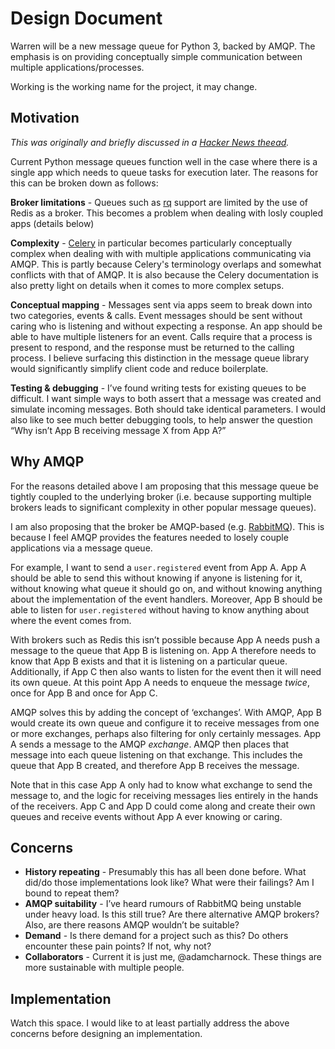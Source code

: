 # Design Document

Warren will be a new message queue for Python 3, backed by AMQP. 
The emphasis is on providing conceptually simple communication 
between multiple applications/processes.

Working is the working name for the project, it may change.

## Motivation

*This was originally and briefly discussed in a 
[Hacker News theead](https://news.ycombinator.com/item?id=14556988).*

Current Python message queues function well in the case where there 
is a single app which needs to queue tasks for execution later.
The reasons for this can be broken down as follows:

**Broker limitations** - Queues such as [rq](http://python-rq.org/)
support are limited by the use of Redis as a broker. This 
becomes a problem when dealing with losly coupled apps (details below)

**Complexity** - [Celery](http://celery.readthedocs.io/) in particular 
becomes particularly conceptually complex when dealing with with 
multiple applications communicating via AMQP. This is partly because 
Celery's terminology overlaps and somewhat conflicts with that of AMQP.
It is also because the Celery documentation is also pretty light on details 
when it comes to more complex setups.

**Conceptual mapping** - Messages sent via apps seem to break down into 
two categories, events & calls. Event messages should be sent without 
caring who is listening and without expecting a response. An app should 
be able to have multiple listeners for an event. Calls 
require that a process is present to respond, and the response must be 
returned to the calling process. I believe surfacing this distinction 
in the message queue library would significantly simplify client code 
and reduce boilerplate.

**Testing & debugging** - I’ve found writing tests for existing 
queues to be difficult. I want simple ways to both assert that a message was 
created and simulate incoming messages. Both should take identical parameters.
I would also like to see much better debugging tools, to help answer the question 
“Why isn’t App B receiving message X from App A?”

## Why AMQP

For the reasons detailed above I am proposing that this message queue be 
tightly coupled to the underlying broker (i.e. because 
supporting multiple brokers leads to significant complexity in other popular message queues).

I am also proposing that the broker be AMQP-based 
(e.g. [RabbitMQ](https://www.rabbitmq.com)). This is because I feel 
AMQP provides the features needed to losely couple applications via a message queue.

For example, I want to send a ``user.registered`` event from App A. App A should 
be able to send this without knowing if anyone is listening for it, without knowing 
what queue it should go on, and without knowing anything about the implementation
of the event handlers. Moreover, App B should be able to listen for ``user.registered`` without 
having to know anything about where the event comes from.

With brokers such as Redis this isn’t possible because App A needs push a message 
to the queue that App B is listening on. App A therefore needs to know that App B exists and 
that it is listening on a particular queue. Additionally, if App C then also wants to listen 
for the event then it will need its own queue. At this point App A needs to enqueue the message *twice*, 
once for App B and once for App C.

AMQP solves this by adding the concept of ‘exchanges’. 
With AMQP, App B would create its own queue and configure it to receive messages 
from one or more exchanges, perhaps also filtering for only certainly messages.
App A sends a message to the AMQP *exchange*. AMQP then places that message into 
each queue listening on that exchange. This includes the queue that App B created, 
and therefore App B receives the message.

Note that in this case App A only had to know what exchange to send the message to, 
and the logic for receiving messages lies entirely in the hands of the receivers.
App C and App D could come along and create their own queues and receive events 
without App A ever knowing or caring.

## Concerns

* **History repeating** - Presumably this has all been done before. 
  What did/do those implementations look like? What were their failings? Am 
  I bound to repeat them?
* **AMQP suitability** - I’ve heard rumours of RabbitMQ being unstable under 
  heavy load. Is this still true? Are there alternative AMQP brokers? Also,
  are there reasons AMQP wouldn’t be suitable?
* **Demand** - Is there demand for a project such as this? Do others encounter these 
  pain points? If not, why not?
* **Collaborators** - Current it is just me, @adamcharnock. These things are more 
  sustainable with multiple people. 


## Implementation

Watch this space. I would like to at least partially address the above 
concerns before designing an implementation.

